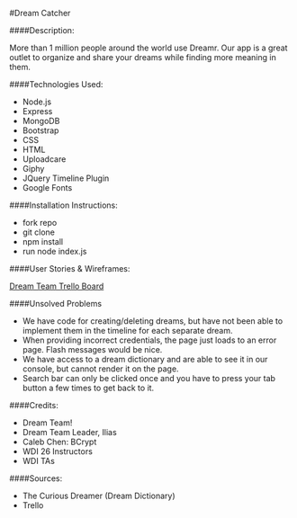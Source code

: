#Dream Catcher

####Description:

More than 1 million people around the world use Dreamr. Our app is a great outlet to organize and share your dreams while finding more meaning in them.

####Technologies Used:
* Node.js
* Express
* MongoDB
* Bootstrap
* CSS
* HTML
* Uploadcare
* Giphy
* JQuery Timeline Plugin
* Google Fonts

####Installation Instructions:
* fork repo
* git clone
* npm install
* run node index.js

####User Stories & Wireframes:

[Dream Team Trello Board](https://trello.com/b/FS7vXFsm/dream-logger)

####Unsolved Problems
* We have code for creating/deleting dreams, but have not been able to implement them in the timeline for each separate dream.
* When providing incorrect credentials, the page just loads to an error page. Flash messages would be nice.
* We have access to a dream dictionary and are able to see it in our console, but cannot render it on the page.
* Search bar can only be clicked once and you have to press your tab button a few times to get back to it.

####Credits:
* Dream Team! 
* Dream Team Leader, Ilias
* Caleb Chen: BCrypt
* WDI 26 Instructors 
* WDI TAs

####Sources: 
* The Curious Dreamer (Dream Dictionary)
* Trello
